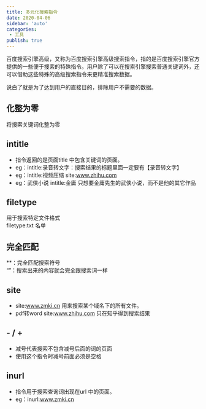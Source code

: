 ```yaml
---
title: 多元化搜索指令
date: 2020-04-06
sidebar: 'auto'
categories:
 - 工具
publish: true
---
```


百度搜索引擎高级，又称为百度搜索引擎高级搜索指令，指的是百度搜索引擎官方提供的一些便于搜索的特殊指令。用户除了可以在搜索引擎搜索普通关键词外，还可以借助这些特殊的高级搜索指令来更精准搜索数据。
<!-- more -->

说白了就是为了达到用户的直接目的，排除用户不需要的数据。

## 化整为零

  将搜索关键词化整为零

## intitle

  - 指令返回的是页面title 中包含关键词的页面。  
  - eg：intitle:录音转文字：搜索结果的标题里面一定要有【录音转文字】  
  - eg：intitle:视频压缩 site:www.zhihu.com  
  - eg：武侠小说 intitle:金庸  只想要金庸先生的武侠小说，而不是他的其它作品  

## filetype

  用于搜索特定文件格式  
  filetype:txt 名单

## 完全匹配

  **：完全匹配搜索符号  
  “”：搜索出来的内容就会完全跟搜索词一样

## site
  - site:www.zmki.cn 用来搜索某个域名下的所有文件。
  - pdf转word site:www.zhihu.com   只在知乎得到搜索结果

## - / +

  - 减号代表搜索不包含减号后面的词的页面  
  - 使用这个指令时减号前面必须是空格  

## inurl
  - 指令用于搜索查询词出现在url 中的页面。
  - eg：inurl:www.zmki.cn
